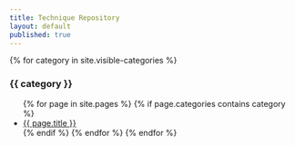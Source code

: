 ```yaml
---
title: Technique Repository
layout: default
published: true
---
```


{% for category in site.visible-categories %}
### {{ category }}
<ul>
{% for page in site.pages %}
{% if page.categories contains category %}
<li><a href="{{ page.url | replace_first:'/',''}}">{{ page.title }}</a></li>
{% endif %}
{% endfor %}
{% endfor %}
</ul>